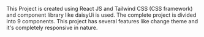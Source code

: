 This Project is created using React JS and  Tailwind CSS (CSS framework) and component library like daisyUi is used. 
The complete project is divided into 9 components.
This project has several features like change theme and it's completely responsive in nature. 
